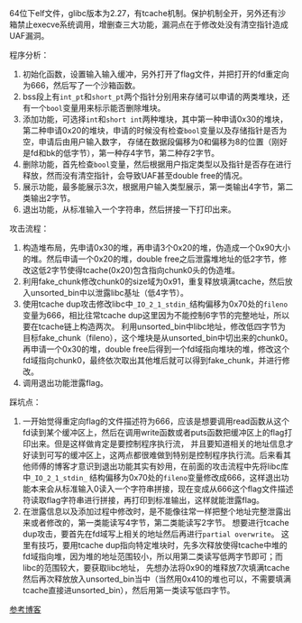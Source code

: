 64位下elf文件，glibc版本为2.27，有tcache机制。保护机制全开，另外还有沙箱禁止execve系统调用，增删查三大功能，漏洞点在于修改处没有清空指针造成UAF漏洞。

程序分析：
1. 初始化函数，设置输入输入缓冲，另外打开了flag文件，并把打开的fd重定向为666，然后写了一个沙箱函数。
2. bss段上有```int_pt```和```short_pt```两个指针分别用来存储可以申请的两类堆块，还有一个```bool```变量用来标示能否删除堆块。
3. 添加功能，可选择```int```和```short int```两种堆块，其中第一种申请0x30的堆块，第二种申请0x20的堆块，申请的时候没有检查```bool```变量以及存储指针是否为空，申请后由用户输入数字，
存储在数据段偏移为0和偏移为8的位置（刚好是fd和bk的低字节），第一种存4字节，第二种存2字节。
4. 删除功能，首先检查```bool```变量，然后根据用户指定类型以及指针是否存在进行释放，然而没有清空指针，会导致UAF甚至double free的情况。
5. 展示功能，最多能展示3次，根据用户输入类型展示，第一类输出4字节，第二类输出2字节。
6. 退出功能，从标准输入一个字符串，然后拼接一下打印出来。

攻击流程：
1. 构造堆布局，先申请0x30的堆，再申请3个0x20的堆，伪造成一个0x90大小的堆。然后申请一个0x20的堆，double free之后泄露堆地址的低2字节，修改这低2字节使得tcache(0x20)包含指向chunk0头的伪造堆。
2. 利用fake_chunk修改chunk0的size域为0x91，重复释放填满tcache，然后放入unsorted_bin中以泄露libc基址（低4字节）。
3. 使用tcache dup攻击修改libc中```_IO_2_1_stdin_```结构偏移为0x70处的```fileno```变量为666，相比往常tcache dup这里因为不能控制6字节的完整地址，所以要在tcache链上构造两次。
利用unsorted_bin中libc地址，修改低四字节为目标fake_chunk（fileno），这个堆块是从unsorted_bin中切出来的chunk0。
再申请一个0x30的堆，double free后得到一个fd域指向堆块的堆，修改这个fd域指向chunk0，最终依次取出其他堆后就可以得到fake_chunk，并进行修改。
4. 调用退出功能泄露flag。
 
踩坑点：
1. 一开始觉得重定向flag的文件描述符为666，应该是想要调用read函数从这个fd读到某个缓冲区上，然后在调用write函数或者puts函数把缓冲区上的flag打印出来。但是这样做肯定是要控制程序执行流，
并且要知道相关的地址信息才好读到可写的缓冲区上，这两点都很难做到特别是控制程序执行流。后来看其他师傅的博客才意识到退出功能其实有妙用，在前面的攻击流程中先将libc库中```_IO_2_1_stdin_```
结构偏移为0x70处的```fileno```变量修改成666，这样退出功能本来会从标准输入0读入一个字符串拼接，现在变成从666这个flag文件描述符读取flag字符串进行拼接，再打印到标准输出，这样就能泄露flag。
2. 在泄露信息以及添加过程中修改时，是不能像往常一样把整个地址完整泄露出来或者修改的，第一类能读写4字节，第二类能读写2字节。
想要进行tcache dup攻击，要首先在fd域写上相关的地址然后再进行```partial overwrite```。
这里有技巧，要用tcache dup指向特定堆块时，先多次释放使得tcache中堆的fd域指向堆，因为堆的地址范围较小，所以用第二类读写低两字节即可；而libc的范围较大，要获取libc地址，
先想办法将0x90的堆释放7次填满tcache然后再次释放放入unsorted_bin当中（当然用0x410的堆也可以，不需要填满tcache直接进unsorted_bin），然后用第一类读写低四字节。

[参考博客](https://www.cnblogs.com/luoleqi/p/12409143.html)
